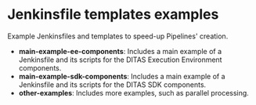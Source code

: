 # Jenkinsfile templates examples
Example Jenkinsfiles and templates to speed-up Pipelines' creation.

* **main-example-ee-components**: Includes a main example of a Jenkinsfile and its scripts for the DITAS Execution Environment components.
* **main-example-sdk-components**: Includes a main example of a Jenkinsfile and its scripts for the DITAS SDK components.
* **other-examples**: Includes more examples, such as parallel processing.
